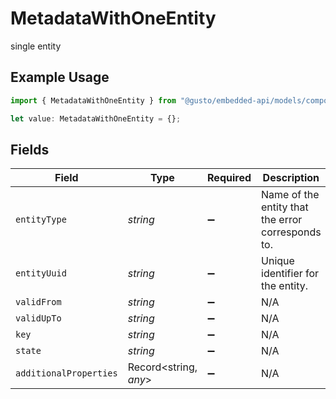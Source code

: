 # MetadataWithOneEntity

single entity

## Example Usage

```typescript
import { MetadataWithOneEntity } from "@gusto/embedded-api/models/components";

let value: MetadataWithOneEntity = {};
```

## Fields

| Field                                             | Type                                              | Required                                          | Description                                       |
| ------------------------------------------------- | ------------------------------------------------- | ------------------------------------------------- | ------------------------------------------------- |
| `entityType`                                      | *string*                                          | :heavy_minus_sign:                                | Name of the entity that the error corresponds to. |
| `entityUuid`                                      | *string*                                          | :heavy_minus_sign:                                | Unique identifier for the entity.                 |
| `validFrom`                                       | *string*                                          | :heavy_minus_sign:                                | N/A                                               |
| `validUpTo`                                       | *string*                                          | :heavy_minus_sign:                                | N/A                                               |
| `key`                                             | *string*                                          | :heavy_minus_sign:                                | N/A                                               |
| `state`                                           | *string*                                          | :heavy_minus_sign:                                | N/A                                               |
| `additionalProperties`                            | Record<string, *any*>                             | :heavy_minus_sign:                                | N/A                                               |